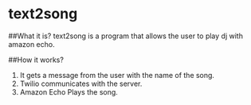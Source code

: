 # text2song

##What it is?
text2song is a program that allows the user to play dj with amazon
echo.

##How it works?
1. It gets a message from the user with the name of the song.
2. Twilio communicates with the server.
3. Amazon Echo Plays the song.
